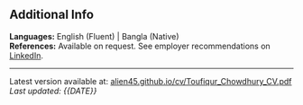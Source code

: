 ## Additional Info
**Languages:** English (Fluent) | Bangla (Native)  
**References:** Available on request. See employer recommendations on [LinkedIn](https://linkedin.com/in/toufiq).

---

Latest version available at: [alien45.github.io/cv/Toufiqur_Chowdhury_CV.pdf](https://alien45.github.io/cv/Toufiqur_Chowdhury_CV.pdf)  
_Last updated: {{DATE}}_
